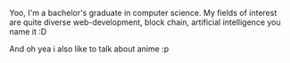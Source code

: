 Yoo, I'm a bachelor's graduate in computer science. 
My fields of interest are quite diverse web-development, block chain, artificial intelligence you name it :D 

And oh yea i also like to talk about anime :p
